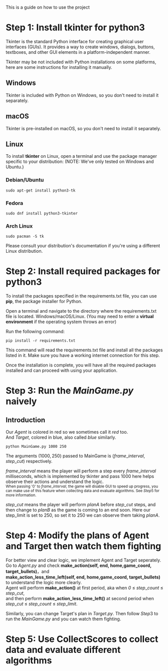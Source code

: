 This is a guide on how to use the project
# Step 1: Install tkinter for python3
Tkinter is the standard Python interface for creating graphical user interfaces (GUIs). It provides a way to create windows, dialogs, buttons, textboxes, and other GUI elements in a platform-independent manner. 

Tkinter may be not included with Python installations on some platforms, here are some instructions for
installing it manually.

## Windows

Tkinter is included with Python on Windows, so you don't need to install it separately.

## macOS

Tkinter is pre-installed on macOS, so you don't need to install it separately.

## Linux

To install **tkinter** on Linux, open a terminal and use the package manager specific to your distribution:
(NOTE: We've only tested on Windows and Ubuntu.)
### Debian/Ubuntu
```shell
sudo apt-get install python3-tk
```
### Fedora
```shell
sudo dnf install python3-tkinter
```
### Arch Linux
```shell
sudo pacman -S tk
```
Please consult your distribution's documentation if you're using a different Linux distribution.

# Step 2: Install required packages for python3

To install the packages specified in the requirements.txt file, you can use **pip**, the package installer for Python.

Open a terminal and navigate to the directory where the requirements.txt file is located.
Windows/macOS/Linux.
(You may need to enter a **virtual environment** if the operating system throws an error)

Run the following command:
```shell
pip install -r requirements.txt
```
This command will read the requirements.txt file and install all the packages listed in it. Make sure you have a working internet connection for this step.

Once the installation is complete, you will have all the required packages installed and can proceed with using your application.

# Step 3: Run the *MainGame.py* naively

## Introduction
Our *Agent* is colored in red so we sometimes call it *red* too.  
And *Target*, colored in blue, also called *blue* similarly. 
```shell
python MainGame.py 1000 250
```
The arguments $(1000, 250)$ passed to MainGame is $(frame\_interval, step\_cut)$ respectively.

$frame\_interval$ means the  player will perform a step every $frame\_interval$ milliseconds, which is implemented by tkinter and pass 1000 here helps observe their actions and understand the logic.  
<sub>
When passing '0' to $frame\_interval$, the game will disable GUI to speed up progress, you can make use of this feature when collecting data and evaluate algorithms. See $Step5$ for more information.</sub>

$step\_cut$ means the  player will perform $planA$ before $step\_cut$ steps, and then change to $planB$ as the game is coming to an end soon.
Here our step_limit is set to 250, so set it to 250 we can observe them taking $planA$.

# Step 4: Modify the plans of Agent and Target then watch them fighting
For better view and clear logic, we implement Agent and Target seperately.  
Go to *Agent.py* and check **make\_action(self, end, home,game_coord, target_bullets)**，and   
**make\_action\_less\_time\_left(self, end, home,game_coord, target_bullets)** to understand the logic more clearly.  
Agent will perform **make\_action()** at first period, aka when *0* ≤ $step\_count$ ≤ $step\_cut$,  
and then perform **make\_action\_less\_time\_left()** at second period when $step\_cut$ ≤ $step\_count$ ≤ $step\_limit$.

Similarly, you can change Target's plan in *Target.py*.
Then follow $Step3$ to run the *MainGame.py* and you can watch them fighting.
# Step 5: Use CollectScores to collect data and evaluate different algorithms